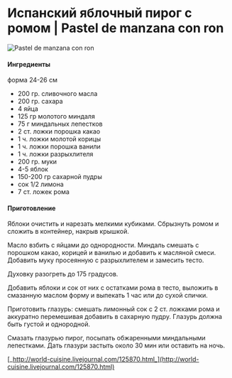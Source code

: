 # Испанский яблочный пирог с ромом \| Pastel de manzana con ron

![Pastel de manzana con ron](https://s-media-cache-ak0.pinimg.com/564x/b4/39/0a/b4390a36d1ad0ccbe851bdb09a6b6fa3.jpg)

#### Ингредиенты

форма 24-26 см

* 200 гр. сливочного масла
* 200 гр. сахара
* 4 яйца
* 125 гр молотого миндаля
* 75 г миндальных лепестков
* 2 ст. ложки порошка какао
* 1 ч. ложки молотой корицы
* 1 ч. ложки порошка ванили
* 1 ч. ложки разрыхлителя
* 200 гр. муки
* 4-5 яблок
* 150-200 гр сахарной пудры
* сок 1/2 лимона
* 7 ст. ложек рома

#### Приготовление

Яблоки очистить и нарезать мелкими кубиками. Сбрызнуть ромом и сложить в контейнер, накрыв крышкой.

Масло взбить с яйцами до однородности. Миндаль смешать с порошком какао, корицей и ванилью и добавить к масляной смеси. Добавить муку просеянную с разрыхлителем и замесить тесто.

Духовку разогреть до 175 градусов.

Добавить яблоки и сок от них с остатками рома в тесто, выложить в смазанную маслом форму и выпекать 1 час или до сухой спички.

Приготовить глазурь: смешать лимонный сок с 2 ст. ложками рома и аккуратно перемешивая добавить в сахарную пудру. Глазурь должна быть густой и однородной.

Смазать глазурью пирог, посыпать обжаренными миндальными лепестками. Дать глазури застыть около 30 мин или оставить на ночь.

[_http://world-cuisine.livejournal.com/125870.html_](http://world-cuisine.livejournal.com/125870.html)
